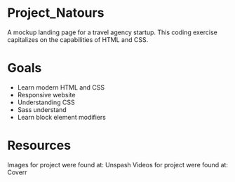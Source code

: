 # Project_Natours
A mockup landing page for a travel agency startup. This coding exercise capitalizes on the capabilities of HTML and CSS.

# Goals
- Learn modern HTML and CSS
- Responsive website
- Understanding CSS
- Sass understand
- Learn block element modifiers

# Resources

Images for project were found at: Unspash
Videos for project were found at: Coverr

